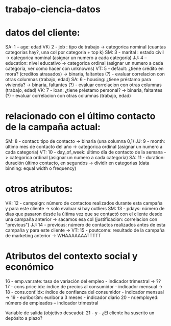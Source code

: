 # trabajo-ciencia-datos

# datos del cliente:
SA: 1 – age: edad
VK: 2 - job : tipo de trabajo -> categorica nominal (cuantas categorias hay?, una col por categoria + top k)
SM: 3 - marital : estado civil -> categorica nominal (asignar un numero a cada categoría)
JJ: 4 – education: nivel educativo -> categorica ordinal (asignar un numero a cada categoría, ver como hacer con unknowns)
VT: 5 - default: ¿tiene crédito en mora? (creditos atrasados) -> binaria, faltantes (?) - evaluar correlacion con otras columnas (trabajo, edad) 
SA: 6 - housing: ¿tiene préstamo para vivienda? -> binaria, faltantes (?) - evaluar correlacion con otras columnas (trabajo, edad) 
VK: 7 - loan: ¿tiene préstamo personal? -> binaria, faltantes (?) - evaluar correlacion con otras columnas (trabajo, edad) 

# relacionado con el último contacto de la campaña actual:
SM: 8 - contact: tipo de contacto -> binaria (una columna 0,1)
JJ: 9 - month: último mes de contacto del año -> categorica ordinal (asignar un numero a cada categoría)
VT: 10 - day_of_week: último día de contacto de la semana -> categorica ordinal (asignar un numero a cada categoría)
SA: 11 - duration: duración último contacto, en segundos -> dividir en categorias (data binning: equal width o frequency)

# otros atributos:
VK: 12 - campaign: número de contactos realizados durante esta campaña y para este cliente -> solo evaluar si hay outliers
SM: 13 - pdays: número de días que pasaron desde la última vez que se contactó con el cliente desde una campaña anterior -> sacamos esa col (justificacion: correlacion con "previous")
JJ: 14 - previous: número de contactos realizados antes de esta campaña y para este cliente -> 
VT: 15 - poutcome: resultado de la campaña de marketing anterior -> WHAAAAAAATTTTT

# Atributos del contexto social y económico
16 - emp.var.rate: tasa de variación del empleo - indicador trimestral -> ??
17 - cons.price.idx: índice de precios al consumidor - indicador mensual -> 
18 - cons.conf.idx: índice de confianza del consumidor - indicador mensual -> 
19 - euribor3m: euribor a 3 meses - indicador diario
20 - nr.employed: número de empleados – indicador trimestral 

Variable de salida (objetivo deseado):
21 - y - ¿El cliente ha suscrito un depósito a plazo? 
